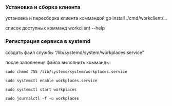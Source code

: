### Установка и сборка клиента
установка и пересборка клиента коммандой go install ./cmd/workclient/...

список доступных комманд workclient --help


### Pегистрация сервиса в systemd
создать фаил службы “/lib/systemd/system/workplaces.service” 

после заполнения файла выполнить комманды:

    sudo chmod 755 /lib/systemd/system/workplaces.service

    sudo systemctl enable workplaces.service

    sudo systemctl start workplaces

    sudo journalctl -f -u workplaces